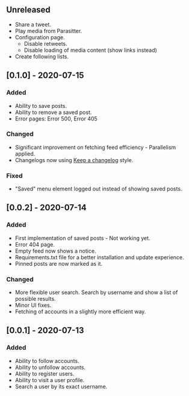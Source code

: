 ## Unreleased
* Share a tweet.
* Play media from Parasitter.
* Configuration page.
  * Disable retweets.
  * Disable loading of media content (show links instead)
* Create following lists.

## [0.1.0] - 2020-07-15
### Added
- Ability to save posts.
- Ability to remove a saved post.
- Error pages: Error 500, Error 405

### Changed
- Significant improvement on fetching feed efficiency - Parallelism applied.
- Changelogs now using [Keep a changelog](https://keepachangelog.com/en/1.0.0/) style.

### Fixed
- "Saved" menu element logged out instead of showing saved posts.

## [0.0.2] - 2020-07-14
### Added
- First implementation of saved posts - Not working yet.
- Error 404 page.
- Empty feed now shows a notice.
- Requirements.txt file for a better installation and update experience.
- Pinned posts are now marked as it.

### Changed
- More flexible user search. Search by username and show a list of possible results.
- Minor UI fixes.
- Fetching of accounts in a slightly more efficient way.



## [0.0.1] - 2020-07-13
### Added
- Ability to follow accounts.
- Ability to unfollow accounts.
- Ability to register users.
- Ability to visit a user profile.
- Search a user by its exact username.
